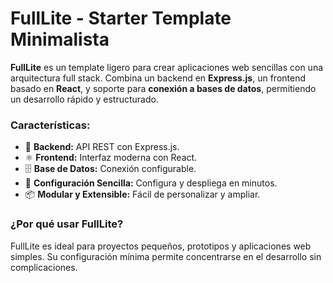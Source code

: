 # **FullLite - Starter Template Minimalista**  

**FullLite** es un template ligero para crear aplicaciones web sencillas con una arquitectura full stack. Combina un backend en **Express.js**, un frontend basado en **React**, y soporte para **conexión a bases de datos**, permitiendo un desarrollo rápido y estructurado.  

### **Características:**  
- 🚀 **Backend:** API REST con Express.js.  
- ⚛️ **Frontend:** Interfaz moderna con React.  
- 🗄️ **Base de Datos:** Conexión configurable.  
- 🔧 **Configuración Sencilla:** Configura y despliega en minutos.  
- 📦 **Modular y Extensible:** Fácil de personalizar y ampliar.  

### **¿Por qué usar FullLite?**  
FullLite es ideal para proyectos pequeños, prototipos y aplicaciones web simples. Su configuración mínima permite concentrarse en el desarrollo sin complicaciones.  
